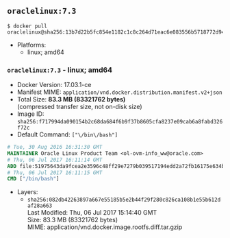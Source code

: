 ## `oraclelinux:7.3`

```console
$ docker pull oraclelinux@sha256:13b7d22b5fc854e1182c1c8c264d71eac6e083556b5718772d94cdab4bb46dba
```

-	Platforms:
	-	linux; amd64

### `oraclelinux:7.3` - linux; amd64

-	Docker Version: 17.03.1-ce
-	Manifest MIME: `application/vnd.docker.distribution.manifest.v2+json`
-	Total Size: **83.3 MB (83321762 bytes)**  
	(compressed transfer size, not on-disk size)
-	Image ID: `sha256:f717994da090154b2c68da684f6b9f37b8605cfa8237e09cab6a8fabd326f72c`
-	Default Command: `["\/bin\/bash"]`

```dockerfile
# Tue, 30 Aug 2016 16:31:30 GMT
MAINTAINER Oracle Linux Product Team <ol-ovm-info_ww@oracle.com>
# Thu, 06 Jul 2017 16:11:14 GMT
ADD file:51975643da9fcea2e3596c48ff29e7279b039517194edd2a72fb16175e634b0b in / 
# Thu, 06 Jul 2017 16:11:15 GMT
CMD ["/bin/bash"]
```

-	Layers:
	-	`sha256:082db42263897a667e55185b5e2b44f29f280c826ca108b1e55b612daf28a663`  
		Last Modified: Thu, 06 Jul 2017 15:14:40 GMT  
		Size: 83.3 MB (83321762 bytes)  
		MIME: application/vnd.docker.image.rootfs.diff.tar.gzip
